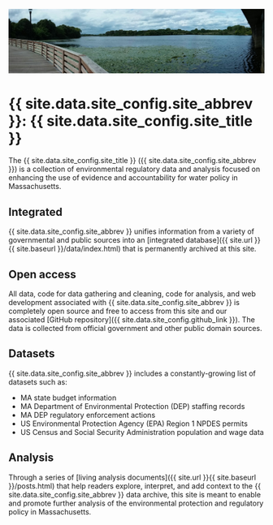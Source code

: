 ![The Mystic River](assets/mystic.jpg)


# {{ site.data.site_config.site_abbrev }}: {{ site.data.site_config.site_title }}

The {{ site.data.site_config.site_title }} ({{ site.data.site_config.site_abbrev }}) is a collection of environmental regulatory data and analysis focused on enhancing the use of evidence and accountability for water policy in Massachusetts.

## Integrated

{{ site.data.site_config.site_abbrev }} unifies information from a variety of governmental and public sources into an [integrated database]({{ site.url }}{{ site.baseurl }}/data/index.html) that is permanently archived at this site.

## Open access

All data, code for data gathering and cleaning, code for analysis, and web development associated with {{ site.data.site_config.site_abbrev }} is completely open source and free to access from this site and our associated [GitHub repository]({{ site.data.site_config.github_link }}).  The data is collected from official government and other public domain sources.

## Datasets

{{ site.data.site_config.site_abbrev }} includes a constantly-growing list of datasets such as:
	
* MA state budget information
* MA Department of Environmental Protection (DEP) staffing records
* MA DEP regulatory enforcement actions
* US Environmental Protection Agency (EPA) Region 1 NPDES permits
* US Census and Social Security Administration population and wage data

## Analysis

Through a series of [living analysis documents]({{ site.url }}{{ site.baseurl }}/posts.html) that help readers explore, interpret, and add context to the {{ site.data.site_config.site_abbrev }} data archive, this site is meant to enable and promote further analysis of the environmental protection and regulatory policy in Massachusetts.
